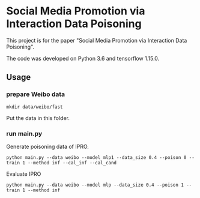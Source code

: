 # Social Media Promotion via Interaction Data Poisoning

This project is for the paper "Social Media Promotion via Interaction Data Poisoning".

The code was developed on Python 3.6 and tensorflow 1.15.0.

## Usage
### prepare Weibo data
```
mkdir data/weibo/fast
```
Put the data in this folder.

### run main.py
Generate poisoning data of IPRO.
```
python main.py --data weibo --model mlp1 --data_size 0.4 --poison 0 --train 1 --method inf --cal_inf --cal_cand
```
Evaluate IPRO
```
python main.py --data weibo --model mlp --data_size 0.4 --poison 1 --train 1 --method inf
```